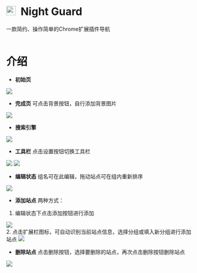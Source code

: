   

<h1>
<img src="https://raw.githubusercontent.com/NayiGr/Night-Watch/master/src/assets/icons/favicon.ico" width="25"/>&nbsp;&nbsp;Night Guard</h1>
一款简约、操作简单的Chrome扩展插件导航
<br /><br />

# 介绍

 - **初始页**
<img src="https://github.com/NayiGr/Night-Watch/blob/master/images/00.png?raw=true" />
<br />
 
 - **完成页**
可点击背景按钮，自行添加背景图片
<img src="https://github.com/NayiGr/Night-Watch/blob/master/images/01.png?raw=true" />
<br />

 - **搜索引擎**
<img src="https://github.com/NayiGr/Night-Watch/blob/master/images/02.png?raw=true" />
<br />

 - **工具栏**
点击设置按钮切换工具栏
<img src="https://github.com/NayiGr/Night-Watch/blob/master/images/03.png?raw=true" />
<img src="https://github.com/NayiGr/Night-Watch/blob/master/images/04.png?raw=true" />
<br />

 - **编辑状态**
组名可在此编辑，拖动站点可在组内重新排序
<img src="https://github.com/NayiGr/Night-Watch/blob/master/images/05.png?raw=true" />
<br />

- **添加站点**
两种方式：
1. 编辑状态下点击添加按钮进行添加
<img src="https://github.com/NayiGr/Night-Watch/blob/master/images/06.png?raw=true" />
<br />
2. 点击扩展栏图标，可自动识别当前站点信息，选择分组或填入新分组进行添加站点
<img src="https://github.com/NayiGr/Night-Watch/blob/master/images/08.png?raw=true" />
<br />

- **删除站点**
点击删除按钮，选择要删除的站点，再次点击删除按钮删除站点
<img src="https://github.com/NayiGr/Night-Watch/blob/master/images/07.png?raw=true" />
<br />
